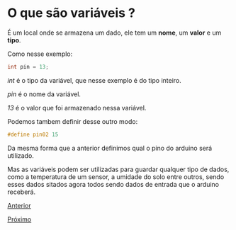 # O que são variáveis ?

É um local onde se armazena um dado, ele tem um **nome**, um **valor** e um **tipo**.

Como nesse exemplo:

```C++
int pin = 13;
```
*int* é o tipo da variável, que nesse exemplo é do tipo inteiro. 

*pin* é o nome da variável.

*13* é o valor que foi armazenado nessa variável.

Podemos tambem definir desse outro modo:
```C++
#define pin02 15
```

Da mesma forma que a anterior definimos qual o pino do arduino será utilizado.

Mas as variáveis podem ser utilizadas para guardar qualquer tipo de dados, como a temperatura de um sensor, a umidade do solo entre outros, sendo esses dados sitados agora todos sendo dados de entrada que o arduino receberá.

[Anterior](../01/01-arduino.md)

[Próximo](./02-funcoes.md)